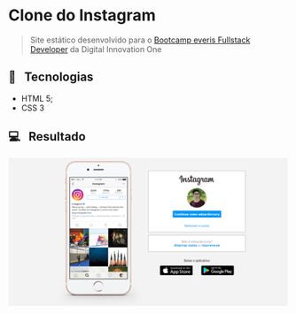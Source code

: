 # Clone do Instagram

> Site estático desenvolvido para o [Bootcamp everis Fullstack Developer](https://web.digitalinnovation.one/track/everis-fullstack-developer) da Digital Innovation One

## :wrench: &nbsp; Tecnologias

- HTML 5;
- CSS 3

## :computer: &nbsp; Resultado

<img src=https://github.com/eduardorcury/instagram-clone-bootcamp/blob/master/foto-instagram.png>
